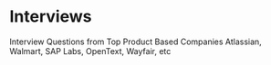 # Interviews
Interview Questions from Top Product Based Companies Atlassian, Walmart, SAP Labs, OpenText, Wayfair, etc
